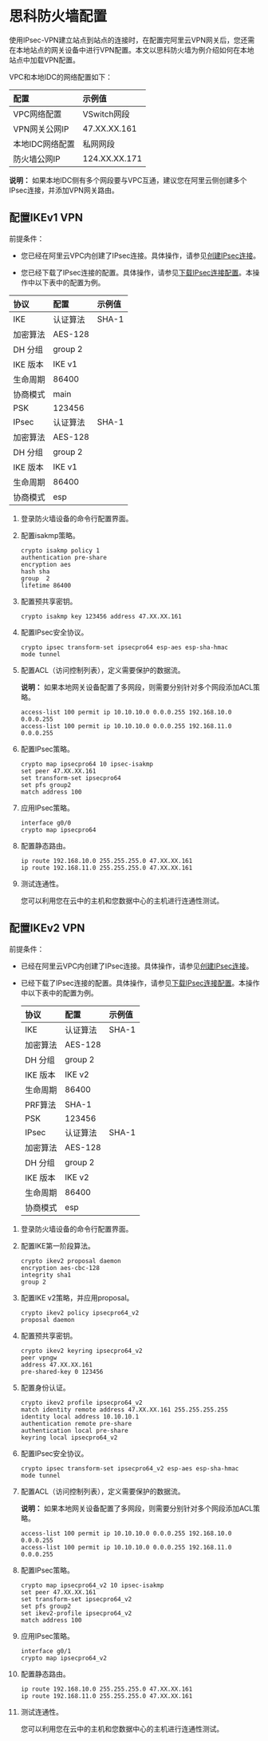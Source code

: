 # 思科防火墙配置

使用IPsec-VPN建立站点到站点的连接时，在配置完阿里云VPN网关后，您还需在本地站点的网关设备中进行VPN配置。本文以思科防火墙为例介绍如何在本地站点中加载VPN配置。

VPC和本地IDC的网络配置如下：

|配置|示例值|
|:-|:--|
|VPC网络配置|VSwitch网段|192.168.10.0/24、192.168.11.0/24|
|VPN网关公网IP|47.XX.XX.161|
|本地IDC网络配置|私网网段|10.10.10.0/24|
|防火墙公网IP|124.XX.XX.171|

**说明：** 如果本地IDC侧有多个网段要与VPC互通，建议您在阿里云侧创建多个IPsec连接，并添加VPN网关路由。

## 配置IKEv1 VPN

前提条件：

-   您已经在阿里云VPC内创建了IPsec连接。具体操作，请参见[创建IPsec连接](/intl.zh-CN/用户指南/配置IPsec-VPN/管理IPsec连接/创建IPsec连接.md)。

-   您已经下载了IPsec连接的配置。具体操作，请参见[下载IPsec连接配置](/intl.zh-CN/用户指南/配置IPsec-VPN/管理IPsec连接/下载IPsec连接配置.md)。本操作中以下表中的配置为例。

|协议|配置|示例值|
|:-|:-|:--|
|IKE|认证算法|SHA-1|
|加密算法|AES-128|
|DH 分组|group 2|
|IKE 版本|IKE v1|
|生命周期|86400|
|协商模式|main|
|PSK|123456|
|IPsec|认证算法|SHA-1|
|加密算法|AES-128|
|DH 分组|group 2|
|IKE 版本|IKE v1|
|生命周期|86400|
|协商模式|esp|


1.  登录防火墙设备的命令行配置界面。

2.  配置isakmp策略。

    ```
    crypto isakmp policy 1 
    authentication pre-share 
    encryption aes
    hash sha 
    group  2
    lifetime 86400
    ```

3.  配置预共享密钥。

    ```
    crypto isakmp key 123456 address 47.XX.XX.161
    ```

4.  配置IPsec安全协议。

    ```
    crypto ipsec transform-set ipsecpro64 esp-aes esp-sha-hmac 
    mode tunnel
    ```

5.  配置ACL（访问控制列表），定义需要保护的数据流。

    **说明：** 如果本地网关设备配置了多网段，则需要分别针对多个网段添加ACL策略。

    ```
    access-list 100 permit ip 10.10.10.0 0.0.0.255 192.168.10.0 0.0.0.255
    access-list 100 permit ip 10.10.10.0 0.0.0.255 192.168.11.0 0.0.0.255
    ```

6.  配置IPsec策略。

    ```
    crypto map ipsecpro64 10 ipsec-isakmp
    set peer 47.XX.XX.161
    set transform-set ipsecpro64
    set pfs group2
    match address 100
    ```

7.  应用IPsec策略。

    ```
    interface g0/0
    crypto map ipsecpro64
    ```

8.  配置静态路由。

    ```
    ip route 192.168.10.0 255.255.255.0 47.XX.XX.161
    ip route 192.168.11.0 255.255.255.0 47.XX.XX.161
    ```

9.  测试连通性。

    您可以利用您在云中的主机和您数据中心的主机进行连通性测试。


## 配置IKEv2 VPN

前提条件：

-   已经在阿里云VPC内创建了IPsec连接。具体操作，请参见[创建IPsec连接](/intl.zh-CN/用户指南/配置IPsec-VPN/管理IPsec连接/创建IPsec连接.md)。

-   已经下载了IPsec连接的配置。具体操作，请参见[下载IPsec连接配置](/intl.zh-CN/用户指南/配置IPsec-VPN/管理IPsec连接/下载IPsec连接配置.md)。本操作中以下表中的配置为例。

    |协议|配置|示例值|
    |:-|:-|:--|
    |IKE|认证算法|SHA-1|
    |加密算法|AES-128|
    |DH 分组|group 2|
    |IKE 版本|IKE v2|
    |生命周期|86400|
    |PRF算法|SHA-1|
    |PSK|123456|
    |IPsec|认证算法|SHA-1|
    |加密算法|AES-128|
    |DH 分组|group 2|
    |IKE 版本|IKE v2|
    |生命周期|86400|
    |协商模式|esp|


1.  登录防火墙设备的命令行配置界面。

2.  配置IKE第一阶段算法。

    ```
    crypto ikev2 proposal daemon 
    encryption aes-cbc-128
    integrity sha1
    group 2
    ```

3.  配置IKE v2策略，并应用proposal。

    ```
    crypto ikev2 policy ipsecpro64_v2
    proposal daemon
    ```

4.  配置预共享密钥。

    ```
    crypto ikev2 keyring ipsecpro64_v2 
    peer vpngw 
    address 47.XX.XX.161
    pre-shared-key 0 123456
    ```

5.  配置身份认证。

    ```
    crypto ikev2 profile ipsecpro64_v2
    match identity remote address 47.XX.XX.161 255.255.255.255
    identity local address 10.10.10.1 
    authentication remote pre-share     
    authentication local pre-share 
    keyring local ipsecpro64_v2
    ```

6.  配置IPsec安全协议。

    ```
    crypto ipsec transform-set ipsecpro64_v2 esp-aes esp-sha-hmac
    mode tunnel
    ```

7.  配置ACL（访问控制列表），定义需要保护的数据流。

    **说明：** 如果本地网关设备配置了多网段，则需要分别针对多个网段添加ACL策略。

    ```
    access-list 100 permit ip 10.10.10.0 0.0.0.255 192.168.10.0 0.0.0.255
    access-list 100 permit ip 10.10.10.0 0.0.0.255 192.168.11.0 0.0.0.255
    ```

8.  配置IPsec策略。

    ```
    crypto map ipsecpro64_v2 10 ipsec-isakmp
    set peer 47.XX.XX.161
    set transform-set ipsecpro64_v2 
    set pfs group2
    set ikev2-profile ipsecpro64_v2
    match address 100
    ```

9.  应用IPsec策略。

    ```
    interface g0/1
    crypto map ipsecpro64_v2
    ```

10. 配置静态路由。

    ```
    ip route 192.168.10.0 255.255.255.0 47.XX.XX.161
    ip route 192.168.11.0 255.255.255.0 47.XX.XX.161
    ```

11. 测试连通性。

    您可以利用您在云中的主机和您数据中心的主机进行连通性测试。


